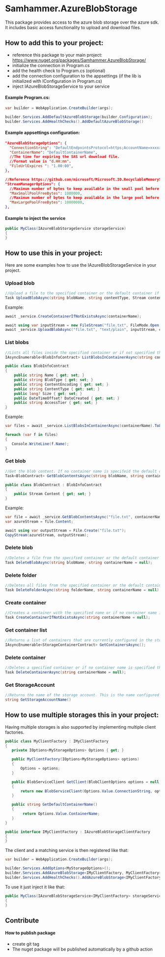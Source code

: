 ﻿# Samhammer.AzureBlobStorage

This package provides access to the azure blob storage over the azure sdk. It includes basic access functionality to upload and download files.

## How to add this to your project:
- reference this package to your main project: https://www.nuget.org/packages/Samhammer.AzureBlobStorage/
- initialize the connection in Program.cs
- add the health check to Program.cs (optional)
- add the connection configuration to the appsettings (if the lib is initialized with IConfiguration in Program.cs)
- inject IAzureBlobStorageService to your service

#### Example Program.cs:
```csharp
var builder = WebApplication.CreateBuilder(args);

builder.Services.AddDefaultAzureBlobStorage(builder.Configuration);
builder.Services.AddHealthChecks().AddDefaultAzureBlobStorage()
```

#### Example appsettings configuration:
```json
"AzureBlobStorageOptions": {
  "ConnectionString": "DefaultEndpointsProtocol=https;AccountName=xxxxxx;AccountKey=xxxxxx;EndpointSuffix=core.windows.net",
  "ContainerName": "DefaultContainerName",
  //The time for expiring the SAS url download file.
  //Format value is "d.HH:mm".
  "FileUrlExpires ": "1.00:00",
},
```
```json
//Reference https://github.com/microsoft/Microsoft.IO.RecyclableMemoryStream.
"StreamManagerOptions": {
  //Maximum number of bytes to keep available in the small pool before future buffers get dropped for garbage collection.
  "MaxSmallPoolFreeBytes": 1000000,
  //Maximum number of bytes to keep available in the large pool before future buffers get dropped for garbage collection.
  "MaxLargePoolFreeBytes": 10000000,
},
```

#### Example to inject the service
```csharp
public MyClass(IAzureBlobStorageService storageService)
{
}
```

## How to use this in your project:
Here are some examples how to use the IAzureBlobStorageService in your project.

### Upload blob
```csharp
//Upload a file to the specified container or the default container if not specified and to root if no folder name is specified.
Task UploadBlobAsync(string blobName, string contentType, Stream content, string containerName = null, string folderName = null);
```

Example:
```csharp
await _service.CreateContainerIfNotExistsAsync(containerName);

await using var inputStream = new FileStream("file.txt", FileMode.Open, FileAccess.Read);
await _service.UploadBlobAsync("file.txt", "text/plain", inputStream, containerName);
```

### List blobs
```csharp
//Lists all files inside the specified container or if not specified the default container. Lists files inside of a folder if folder name is specified.
IAsyncEnumerable<BlobInfoContract> ListBlobsInContainerAsync(string containerName = null, string folderName = null);

public class BlobInfoContract
{
    public string Name { get; set; }
    public string BlobType { get; set; }
    public string ContentEncoding { get; set; }
    public string ContentType { get; set; }
    public long? Size { get; set; }
    public DateTimeOffset? DateCreated { get; set; }
    public string AccessTier { get; set; }
}
```

Example:
```csharp
var files = await _service.ListBlobsInContainerAsync(containerName).ToListAsync(); // with nuget package System.Linq.Async

foreach (var f in files)
{
   Console.WriteLine(f.Name);
}
```

### Get blob
```csharp
//Get the blob content. If no container name is specifeid the default container is used.
Task<BlobContract> GetBlobContentsAsync(string blobName, string containerName = null);

public class BlobContract : BlobInfoContract
{
    public Stream Content { get; set; }
}
```

Example:
```csharp
var file = await _service.GetBlobContentsAsync("file.txt", containerName);
var azureStream = file.Content;

await using var outputStream = File.Create("file.txt");
CopyStream(azureStream, outputStream);
```

### Delete blob
```csharp
//Deletes a file from the specified container or the default container if not specified.
Task DeleteBlobAsync(string blobName, string containerName = null);
```

### Delete folder
```csharp
//Deletes all files from the specified container or the default container if not specified inside of a specific folder.
Task DeleteFolderAsync(string folderName, string containerName = null);
```

### Create container
```csharp
//Creates a container with the specified name or if no container name is specified the default container.
Task CreateContainerIfNotExistsAsync(string containerName = null);
```

### Get container list
```csharp
//Returns a list of containers that are currently configured in the storage account
IAsyncEnumerable<StorageContainerContract> GetContainersAsync();
```

### Delete container
```csharp
//Deletes a specified container or if no container name is specified the default container.
Task DeleteContainerAsync(string containerName = null);
```

### Get StorageAccount
```csharp
//Returns the name of the storage account. This is the name configured in the connection string.
string GetStorageAccountName()
```

## How to use multiple storages this in your project:
Having multiple storages is also supported by implementing multiple client factories.

```csharp
public class MyClientFactory : IMyClientFactory
{
   private IOptions<MyStorageOptions> Options { get; }

   public MyClientFactory(IOptions<MyStorageOptions> options)
   {
       Options = options;
   }

   public BlobServiceClient GetClient(BlobClientOptions options = null)
   {
       return new BlobServiceClient(Options.Value.ConnectionString, options);
   }

   public string GetDefaultContainerName()
   {
        return Options.Value.ContainerName;
   }
}

public interface IMyClientFactory : IAzureBlobStorageClientFactory
{
}
```
The client and a matching service is then registered like that:

```csharp
var builder = WebApplication.CreateBuilder(args);

builder.Services.AddOptions<MyStorageOptions>();
builder.Services.AddAzureBlobStorage<IMyClientFactory, MyClientFactory>(builder.Configuration);
builder.Services.AddHealthChecks().AddAzureBlobStorage<IMyClientFactory>()
```

To use it just inject it like that:

```csharp
public MyClass(IAzureBlobStorageService<IMyClientFactory> storageService)
{
}
```


## Contribute

#### How to publish package
- create git tag
- The nuget package will be published automatically by a github action
